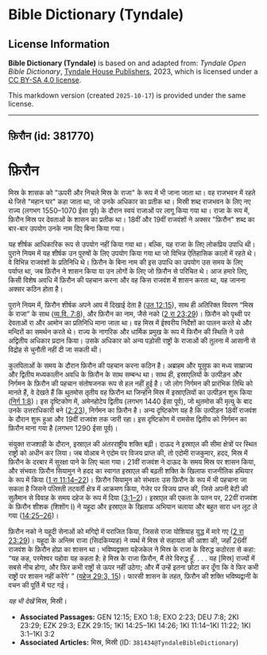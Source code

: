 # Bible Dictionary (Tyndale)

## License Information

**Bible Dictionary (Tyndale)** is based on and adapted from: _Tyndale Open Bible Dictionary_, [Tyndale House Publishers](https://tyndaleopenresources.com/), 2023, which is licensed under a [CC BY-SA 4.0 license](https://creativecommons.org/licenses/by-sa/4.0/legalcode.en).

This markdown version (created `2025-10-17`) is provided under the same license.



--------------------------------

## फ़िरौन (id: 381770)

फ़िरौन
======

मिस्र के शासक को "ऊपरी और निचले मिस्र के राजा" के रूप में भी जाना जाता था। वह राजभवन में रहते थे जिसे "महान घर" कहा जाता था, जो उनके अधिकार का प्रतीक था। मिस्री शब्द राजभवन के लिए नए राज्य (लगभग 1550–1070 ईसा पूर्व) के दौरान स्वयं राजाओं पर लागू किया गया था। राजा के रूप में, फ़िरौन मिस्र पर देवताओं के शासन का प्रतीक था। 18वीं और 19वीं राजवंशों ने अक्सर "फ़िरौन" शब्द का बार\-बार उपयोग उनके नाम दिए बिना किया गया।

यह शीर्षक आधिकारिक रूप से उपयोग नहीं किया गया था। बल्कि, यह राजा के लिए लोकप्रिय उपाधि थी। पुराने नियम में यह शीर्षक उन पुरुषों के लिए उपयोग किया गया था जो विभिन्न ऐतिहासिक कालों में रहते थे। वे विभिन्न राजवंशों के प्रतिनिधि थे। फ़िरौन के बिना नाम की इस उपाधि का उपयोग उस समय के लिए पर्याप्त था, जब फ़िरौन ने शासन किया या उन लोगों के लिए जो फ़िरौन से परिचित थे। आज हमारे लिए, किसी विशेष अवधि में फ़िरौन की पहचान करना और वह किस राजवंश में शासन करता था, यह जानना अक्सर कठिन होता है।

पुराने नियम में, फ़िरौन शीर्षक अपने आप में दिखाई देता है ([उत 12:15](https://ref.ly/Gen12:15)), साथ ही अतिरिक्त विवरण “मिस्र के राजा” के साथ ([व्य.वि. 7:8](https://ref.ly/Deut7:8)), और फ़िरौन का नाम, जैसे नको ([2 रा 23:29](https://ref.ly/2Kgs23:29))। फ़िरौन को पृथ्वी पर देवताओं रा और आमोन का प्रतिनिधि माना जाता था। वह मिस्र में ईश्वरीय निर्देशों का पालन करते थे और मन्दिरों का समर्थन करते थे। राज्य के नागरिक और धार्मिक प्रमुख के रूप में फिरौन की स्थिति ने उसे अद्वितीय अधिकार प्रदान किया। उसके अधिकार को अन्य पड़ोसी राष्ट्रों के राजाओं की तुलना में आसानी से विद्रोह से चुनौती नहीं दी जा सकती थी।

कुलपिताओं के समय के दौरान फ़िरौन की पहचान करना कठिन है। अब्राहम और यूसुफ का मध्य साम्राज्य और द्वितीय मध्यकालीन अवधि के फ़िरौन के साथ सम्बन्ध था। साथ ही, इस्राएलियों के उत्पीड़न और निर्गमन के फ़िरौन की पहचान संतोषजनक रूप से हल नहीं हुई है। जो लोग निर्गमन की प्रारंभिक तिथि को मानते हैं, वे देखते हैं कि थुतमोस तृतीय वह फ़िरौन था जिन्होंने मिस्र में इस्राएलियों का उत्पीड़न शुरू किया ([निर्ग 1:8](https://ref.ly/Exod1:8))। इस दृष्टिकोण में, अमेनहोटेप द्वितीय (लगभग 1440 ईसा पूर्व), जो थुतमोस की मृत्यु के बाद उनके उत्तराधिकारी बने ([2:23](https://ref.ly/Exod2:23)), निर्गमन का फ़िरौन है। अन्य दृष्टिकोण यह है कि उत्पीड़न 18वीं राजवंश के दौरान शुरू हुआ और 19वीं राजवंश तक जारी रहा। इस दृष्टिकोण में रामसेस द्वितीय को निर्गमन का फ़िरौन माना गया है (लगभग 1290 ईसा पूर्व)।

संयुक्त राजशाही के दौरान, इस्राएल की अंतरराष्ट्रीय शक्ति बढ़ी। दाऊद ने इस्राएल की सीमा क्षेत्रों पर स्थित राष्ट्रों को अधीन कर लिया। जब योआब ने एदोम पर विजय प्राप्त की, तो एदोमी राजकुमार, हदद, मिस्र में फ़िरौन के दरबार में सुरक्षा पाने के लिए चला गया। 21वीं राजवंश ने दाऊद के समय मिस्र पर शासन किया, और संभवतः फ़िरौन सियामुन ने हदद का स्वागत इस्राएल की बढ़ती शक्ति के खिलाफ राजनीतिक हथियार के रूप में किया ([1 रा 11:14–22](https://ref.ly/1Kgs11:14-1Kgs11:22))। फ़िरौन सियामुन को संभवतः उस फ़िरौन के रूप में भी पहचाना जा सकता है जिसने पलिश्ती तटवर्ती क्षेत्र में आक्रमण किया, गेजेर पर विजय प्राप्त की, जिसे अपनी बेटी की सुलैमान से विवाह के समय दहेज के रूप में दिया ([3:1–2](https://ref.ly/1Kgs3:1-1Kgs3:2))। इस्राएल की एकता के पतन पर, 22वीं राजवंश के फ़िरौन शीशक (शिशोंग I) ने यहूदा और इस्राएल के खिलाफ अभियान चलाया और बहुत सारा धन लूट ले गया ([14:25–26](https://ref.ly/1Kgs14:25-1Kgs14:26))।

फ़िरौन नको ने यहूदी सेनाओं को मगिद्दो में पराजित किया, जिससे राजा योशियाह युद्ध में मारे गए ([2 रा 23:29](https://ref.ly/2Kgs23:29))। यहूदा के अन्तिम राजा (सिदकिय्याह) ने व्यर्थ में मिस्र से सहायता की आशा की, जहाँ 26वीं राजवंश के फ़िरौन होप्रा का शासन था। भविष्यद्वक्ता यहेजकेल ने मिस्र के राजा के विरुद्ध कठोरता से कहा: “यह कह, परमेश्वर यहोवा यह कहता है: हे मिस्र के राजा फ़िरौन, मैं तेरे विरुद्ध हूँ. . . . यह \[मिस्र] राज्यों में सबसे नीच होगा, और फिर कभी राष्ट्रों से ऊपर नहीं उठेगा; और मैं उन्हें इतना छोटा कर दूँगा कि वे फिर कभी राष्ट्रों पर शासन नहीं करेंगे’ ” ([यहेज 29:3, 15](https://ref.ly/Ezek29:3,Ezek29:15))। फारसी शासन के तहत, फ़िरौन की शक्ति भविष्यद्वानी के वचन की पूर्ति में घट गई।

*यह भी देखें* मिस्र, मिस्री।

* **Associated Passages:** GEN 12:15; EXO 1:8; EXO 2:23; DEU 7:8; 2KI 23:29; EZK 29:3; EZK 29:15; 1KI 14:25–1KI 14:26; 1KI 11:14–1KI 11:22; 1KI 3:1–1KI 3:2
* **Associated Articles:** मिस्र, मिस्री (ID: `381434@TyndaleBibleDictionary`)

